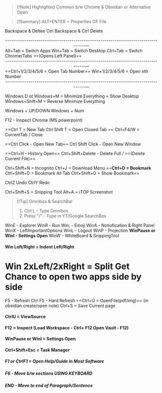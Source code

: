 > [!Note]   Highlighted Common b/w Chrome & Obsidian or Alternative Open

> [!Summary] ALT+ENTER = Properties OF File

Backspace & Deltee
Ctrl Backspace & Ctrl Delete
<center>------------------------------------------------------------------------------------—</center>
Alt+Tab = Switch Apps
Win+Tab = Switch Desktop
Ctrl+Tab = Switch Chrome/Tabs  ==(Opens Left Panel)==
<center>------------------------------------------------------------------------------------—</center>
==Ctrl+1/2/3/4/5/6 = Open Tab Number==
Win+1/2/3/4/5/6 = Open xth Number
<center>------------------------------------------------------------------------------------—</center>

Windows D ot Windows+M = Minimize Everything = Show Desktop
WIndows+Shift+M = Reverse Minimize Everything

Windows + UP/DOWN
Windows + Num

F12 - Inspect Chrome (MS powerpoint)

==Ctrl T = New Tab
Ctrl Shift T = Open Closed Tab ==
Ctrl+F4/W = CurrentTab / Close

==Ctrl Click - Open New Tab==
Ctrl Shift Click - Open New Window

==Ctrl+H - History Open==
Ctrl+Shift+Delete - Delete Full / ==(Delete Current File)==

Ctrl+Shift+N = Incognito
Ctrl+J = Download Menu
==**Ctrl+D = Bookmark**
Ctrl+Shift+D = Bookmark All Tab
Ctrl+Shift+O = Show Bookmark== 

CtrlZ Undo
CtrlY Redo

Ctrl+Shift+S = Snipping Tool
Alt+A = iTOP Screenshot

> [!Tip] Omnibox & SearchBar 
> 1. Ctrl L - Type Omnibox
> 2. Press "/" - Type in YT/Google SearchBox

WinE - Explorer
WinR - Run
Win; - Emoji
WinA - Notiofication & Right Panel
WinX - LeftImportantOptions
WinL - Logout
WinP - Projection
**WinPause or WinI - Settings Open**
WinW - WhiteBoard & SnippingTool
#### Win Left/Right =  Indent Left/Right
# Win 2xLeft/2xRight = Split Get Chance to open two apps side by side

F5 - Refresh
Ctrl F5 - Hard Refresh
==Ctrl+O = OpenFile(pdf/img)== (in obsidian create/open note)
Ctrl+S = Save Current page

#### CtrlU = ViewSource
#### F12 = Inspect (**Load Workspace - Ctrl+ F12** **Open Vault - F12**)


#### **WinPause or WinI = Settings Open**
#### Ctrl+Shift+Esc = Task Manager


##### F1 or CtrlF1 = Open Help/Guide in Most Software
##### F6 - Move b/w sections USING KEYBOARD
##### END - Move to end of Paragraph/Sentence